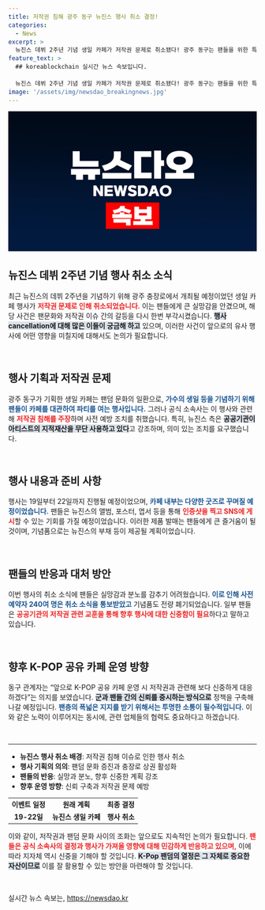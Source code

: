 ```yaml
---
title: 저작권 침해 광주 동구 뉴진스 행사 취소 결정!
categories:
  - News
excerpt: >
  뉴진스 데뷔 2주년 기념 생일 카페가 저작권 문제로 취소됐다! 광주 동구는 팬들을 위한 특별한 이벤트를 계획했지만, 아티스트 IP 무단 활용으로 발목이 잡혔다. 팬들은 아쉬운 마음을 감추지 못하고 있다.
feature_text: >
  ## koreablockchain 실시간 뉴스 속보입니다.

  뉴진스 데뷔 2주년 기념 생일 카페가 저작권 문제로 취소됐다! 광주 동구는 팬들을 위한 특별한 이벤트를 계획했지만, 아티스트 IP 무단 활용으로 발목이 잡혔다. 팬들은 아쉬운 마음을 감추지 못하고 있다.
image: '/assets/img/newsdao_breakingnews.jpg'
---
```


<p><img src="/assets/img/newsdao_breakingnews.jpg" alt="koreablockchain 속보" /></p>

<h2 data-ke-size="size26">뉴진스 데뷔 2주년 기념 행사 취소 소식</h2>

<p data-ke-size="size16">최근 뉴진스의 데뷔 2주년을 기념하기 위해 광주 충장로에서 개최될 예정이었던 생일 카페 행사가 <b><span style="color: #ee2323;">저작권 문제로 인해 취소되었습니다.</span></b> 이는 팬들에게 큰 실망감을 안겼으며, 해당 사건은 팬문화와 저작권 이슈 간의 갈등을 다시 한번 부각시켰습니다. <b><span style="background-color: #21538527;">행사 cancellation에 대해 많은 이들이 궁금해 하고</span></b> 있으며, 이러한 사건이 앞으로의 유사 행사에 어떤 영향을 미칠지에 대해서도 논의가 필요합니다.</p>

<p data-ke-size="size16">&nbsp;</p>

<h2 data-ke-size="size26">행사 기획과 저작권 문제</h2>

<p data-ke-size="size16">광주 동구가 기획한 생일 카페는 팬덤 문화의 일환으로, <b><span style="color: #1a5490;">가수의 생일 등을 기념하기 위해 팬들이 카페를 대관하여 파티를 여는 행사입니다.</span></b> 그러나 공식 소속사는 이 행사와 관련해 <b><span style="color: #ee2323;">저작권 침해를 주장</span></b>하며 사전 예방 조치를 취했습니다. 특히, 뉴진스 측은 <b><span style="background-color: #21538527;">공공기관이 아티스트의 지적재산을 무단 사용하고 있다</span></b>고 강조하며, 의미 있는 조치를 요구했습니다.</p>

<p data-ke-size="size16">&nbsp;</p>

<h2 data-ke-size="size26">행사 내용과 준비 사항</h2>

<p data-ke-size="size16">행사는 19일부터 22일까지 진행될 예정이었으며, <b><span style="color: #1a5490;">카페 내부는 다양한 굿즈로 꾸며질 예정이었습니다.</span></b> 팬들은 뉴진스의 앨범, 포스터, 엽서 등을 통해 <b><span style="color: #ee2323;">인증샷을 찍고 SNS에 게시</span></b>할 수 있는 기회를 가질 예정이었습니다. 이러한 제품 발매는 팬들에게 큰 즐거움이 될 것이며, 기념품으로는 뉴진스의 부채 등이 제공될 계획이었습니다.</p>

<p data-ke-size="size16">&nbsp;</p>

<h2 data-ke-size="size26">팬들의 반응과 대처 방안</h2>

<p data-ke-size="size16">이번 행사의 취소 소식에 팬들은 실망감과 분노를 감추기 어려웠습니다. <b><span style="color: #1a5490;">이로 인해 사전 예약자 240여 명은 취소 소식을 통보받았고</span></b> 기념품도 전량 폐기되었습니다. 일부 팬들은 <b><span style="color: #ee2323;">공공기관의 저작권 관련 교훈을 통해 향후 행사에 대한 신중함이 필요</span></b>하다고 말하고 있습니다.</p>

<p data-ke-size="size16">&nbsp;</p>

<h2 data-ke-size="size26">향후 K-POP 공유 카페 운영 방향</h2>

<p data-ke-size="size16">동구 관계자는 “앞으로 K-POP 공유 카페 운영 시 저작권과 관련해 보다 신중하게 대응하겠다”는 의지를 보였습니다. <b><span style="background-color: #21538527;">군과 팬들 간의 신뢰를 중시하는 방식으로</span></b> 정책을 구축해 나갈 예정입니다. <b><span style="color: #1a5490;">팬층의 폭넓은 지지를 받기 위해서는 투명한 소통이 필수적입니다.</span></b> 이와 같은 노력이 이루어지는 동시에, 관련 업체들의 협력도 중요하다고 하겠습니다.</p>

<p data-ke-size="size16">&nbsp;</p>

<hr />

<ul>
  <li><b>뉴진스 행사 취소 배경</b>: 저작권 침해 이슈로 인한 행사 취소</li>
  <li><b>행사 기획의 의의</b>: 팬덤 문화 증진과 충장로 상권 활성화</li>
  <li><b>팬들의 반응</b>: 실망과 분노, 향후 신중한 계획 강조</li>
  <li><b>향후 운영 방향</b>: 신뢰 구축과 저작권 문제 예방</li>
</ul>

<table>
  <tr>
    <td style="text-align: center; height: 17px;"><b>이벤트 일정</b></td>
    <td style="text-align: center; height: 17px;"><b>원래 계획</b></td>
    <td style="text-align: center; height: 17px;"><b>최종 결정</b></td>
  </tr>
  <tr>
    <td style="text-align: center; height: 17px;"><b>19-22일</b></td>
    <td style="text-align: center; height: 17px;"><b>뉴진스 생일 카페</b></td>
    <td style="text-align: center; height: 17px;"><b>행사 취소</b></td>
  </tr>
</table>

<p data-ke-size="size16">이와 같이, 저작권과 팬덤 문화 사이의 조화는 앞으로도 지속적인 논의가 필요합니다. <b><span style="color: #ee2323;">팬들은 공식 소속사의 결정과 행사가 가져올 영향에 대해 민감하게 반응하고 있으며,</span></b> 이에 따라 지자체 역시 신중을 기해야 할 것입니다. <b><span style="background-color: #21538527;">K-Pop 팬덤의 열정은 그 자체로 중요한 자산이므로</span></b> 이를 잘 활용할 수 있는 방안을 마련해야 할 것입니다.</p>

<p data-ke-size="size16">&nbsp;</p>
실시간 뉴스 속보는, <a href="https://newsdao.kr" rel="dofollow">https://newsdao.kr</a>


